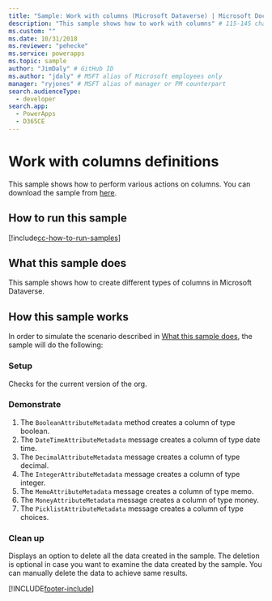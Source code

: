 ```yaml
---
title: "Sample: Work with columns (Microsoft Dataverse) | Microsoft Docs" # Intent and product brand in a unique string of 43-59 chars including spaces
description: "This sample shows how to work with columns" # 115-145 characters including spaces. This abstract displays in the search result.
ms.custom: ""
ms.date: 10/31/2018
ms.reviewer: "pehecke"
ms.service: powerapps
ms.topic: sample
author: "JimDaly" # GitHub ID
ms.author: "jdaly" # MSFT alias of Microsoft employees only
manager: "ryjones" # MSFT alias of manager or PM counterpart
search.audienceType: 
  - developer
search.app: 
  - PowerApps
  - D365CE
---
```


# Work with columns definitions



This sample shows how to perform various actions on columns. You can download the sample from [here](https://github.com/microsoft/PowerApps-Samples/tree/master/cds/orgsvc/C%23/WorkWithAttributes).

## How to run this sample

[!include[cc-how-to-run-samples](../../includes/cc-how-to-run-samples.md)]

## What this sample does

This sample shows how to create different types of columns in Microsoft Dataverse.

## How this sample works

In order to simulate the scenario described in [What this sample does](#what-this-sample-does), the sample will do the following:

### Setup

Checks for the current version of the org.

### Demonstrate

1. The `BooleanAttributeMetadata` method creates a column of type boolean.
2. The `DateTimeAttributeMetadata` message creates a column of type date time.
3. The `DecimalAttributeMetadata` message creates a column of type decimal.
4. The `IntegerAttributeMetadata` message creates a column of type integer.
5. The `MemoAttributeMetadata` message creates a column of type memo.
6. The `MoneyAttributeMetadata` message creates a column of type money.
7. The `PicklistAttributeMetadata` message creates a column of type choices.

### Clean up

Displays an option to delete all the data created in the sample. The deletion is optional in case you want to examine the data created by the sample. You can manually delete the data to achieve same results.


[!INCLUDE[footer-include](../../../../includes/footer-banner.md)]
